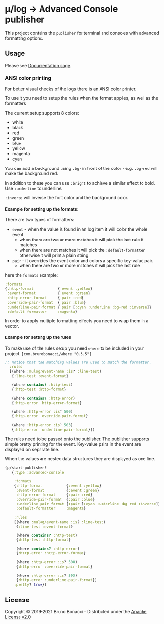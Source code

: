 # μ/log -> Advanced Console publisher

This project contains the `publisher` for terminal and consoles with
advanced formatting options.


## Usage

Please see [Documentation page](../doc/publishers/advanced-console-publisher.md).

### ANSI color printing
For better visual checks of the logs there is an ANSI color printer.

To use it you need to setup the rules when the format applies, as well as the formatters

The current setup supports 8 colors:
  - white
  - black
  - red
  - green
  - blue
  - yellow
  - magenta
  - cyan

You can add a background using `:bg-` in front of the color - e.g. `:bg-red` will make the background red.

In addition to these you can use `:bright` to achieve a similar effect to bold. Use `:underline` to underline.

`:inverse` will inverse the font color and the background color.

#### Example for setting up the formats:

There are two types of formatters:
- `event` - when the value is found in an log item it will color the whole event
  - when there are two or more matches it will pick the last rule it matches
  - when there are not matches it will pick the `:default-formatter` otherwise it will print a plain string
- `pair` - it overrides the event color and colors a specific key-value pair.
  - when there are two or more matches it will pick the last rule

here the `formats` example:

```clojure
:formats
{:http-format           {:event :yellow}
 :event-format          {:event :green}
 :http-error-format     {:pair :red}
 :override-pair-format  {:pair :blue}
 :underline-pair-format {:pair [:cyan :underline :bg-red :inverse]}
 :default-formatter     :magenta}
```

In order to apply multiple formatting effects you need to wrap them in a vector.

#### Example for setting up the rules

To make use of the rules setup you need `where` to be included in your
project: `[com.brunobonacci/where "0.5.5"]`

```clojure
;; notice that the matching values are used to match the formatter.
  :rules
  [(where :mulog/event-name :is? :line-test)
   {:line-test :event-format}

   (where contains? :http-test)
   {:http-test :http-format}

   (where contains? :http-error)
   {:http-error :http-error-format}

   (where :http-error :is? 500)
   {:http-error :override-pair-format}

   (where :http-error :is? 503)
   {:http-error :underline-pair-format}])
```

The rules need to be passed onto the publisher. The publisher supports
simple pretty printing for the event. Key-value pairs in the event are
displayed on separate line.

When the values are nested data structures they are displayed as one line.

```clojure
(μ/start-publisher!
   {:type :advanced-console

    :formats
    {:http-format           {:event :yellow}
     :event-format          {:event :green}
     :http-error-format     {:pair :red}
     :override-pair-format  {:pair :blue}
     :underline-pair-format {:pair [:cyan :underline :bg-red :inverse]}
     :default-formatter     :magenta}

    :rules
    [(where :mulog/event-name :is? :line-test)
     {:line-test :event-format}

     (where contains? :http-test)
     {:http-test :http-format}

     (where contains? :http-error)
     {:http-error :http-error-format}

     (where :http-error :is? 500)
     {:http-error :override-pair-format}

     (where :http-error :is? 503)
     {:http-error :underline-pair-format}]
    :pretty? true})
```

## License

Copyright © 2019-2021 Bruno Bonacci - Distributed under the [Apache License v2.0](http://www.apache.org/licenses/LICENSE-2.0)

